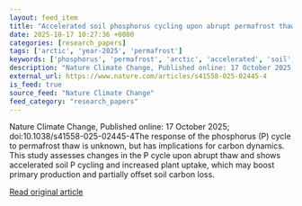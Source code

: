 ```yaml
---
layout: feed_item
title: "Accelerated soil phosphorus cycling upon abrupt permafrost thaw"
date: 2025-10-17 10:27:36 +0000
categories: [research_papers]
tags: ['arctic', 'year-2025', 'permafrost']
keywords: ['phosphorus', 'permafrost', 'arctic', 'accelerated', 'soil', 'year-2025']
description: "Nature Climate Change, Published online: 17 October 2025; doi:10"
external_url: https://www.nature.com/articles/s41558-025-02445-4
is_feed: true
source_feed: "Nature Climate Change"
feed_category: "research_papers"
---
```


Nature Climate Change, Published online: 17 October 2025; doi:10.1038/s41558-025-02445-4The response of the phosphorus (P) cycle to permafrost thaw is unknown, but has implications for carbon dynamics. This study assesses changes in the P cycle upon abrupt thaw and shows accelerated soil P cycling and increased plant uptake, which may boost primary production and partially offset soil carbon loss.

[Read original article](https://www.nature.com/articles/s41558-025-02445-4)
